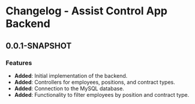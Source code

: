# Changelog - Assist Control App Backend

## 0.0.1-SNAPSHOT

### Features

- **Added**: Initial implementation of the backend.
- **Added**: Controllers for employees, positions, and contract types.
- **Added**: Connection to the MySQL database.
- **Added**: Functionality to filter employees by position and contract type.

